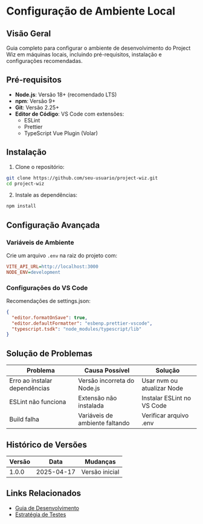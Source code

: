 # Configuração de Ambiente Local

## Visão Geral
Guia completo para configurar o ambiente de desenvolvimento do Project Wiz em máquinas locais, incluindo pré-requisitos, instalação e configurações recomendadas.

## Pré-requisitos
- **Node.js**: Versão 18+ (recomendado LTS)
- **npm**: Versão 9+
- **Git**: Versão 2.25+
- **Editor de Código**: VS Code com extensões:
  - ESLint
  - Prettier
  - TypeScript Vue Plugin (Volar)

## Instalação
1. Clone o repositório:
```bash
git clone https://github.com/seu-usuario/project-wiz.git
cd project-wiz
```

2. Instale as dependências:
```bash
npm install
```

## Configuração Avançada
### Variáveis de Ambiente
Crie um arquivo `.env` na raiz do projeto com:
```ini
VITE_API_URL=http://localhost:3000
NODE_ENV=development
```

### Configurações do VS Code
Recomendações de settings.json:
```json
{
  "editor.formatOnSave": true,
  "editor.defaultFormatter": "esbenp.prettier-vscode",
  "typescript.tsdk": "node_modules/typescript/lib"
}
```

## Solução de Problemas
| Problema | Causa Possível | Solução |
|----------|----------------|---------|
| Erro ao instalar dependências | Versão incorreta do Node.js | Usar nvm ou atualizar Node |
| ESLint não funciona | Extensão não instalada | Instalar ESLint no VS Code |
| Build falha | Variáveis de ambiente faltando | Verificar arquivo .env |

## Histórico de Versões
| Versão | Data       | Mudanças          |
|--------|------------|-------------------|
| 1.0.0  | 2025-04-17 | Versão inicial    |

## Links Relacionados
- [Guia de Desenvolvimento](../development.md)
- [Estratégia de Testes](../testing-strategy.md)